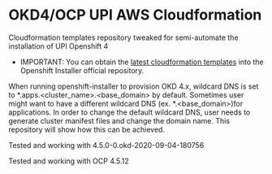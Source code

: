 # OKD4/OCP UPI AWS Cloudformation

Cloudformation templates repository tweaked for semi-automate the installation of UPI Openshift 4

* IMPORTANT: You can obtain the [latest cloudformation templates](https://github.com/openshift/installer/tree/master/upi/aws/cloudformation) into the Openshift Installer official repository.

When running openshift-installer to provision OKD 4.x, wildcard DNS is set to *.apps.<cluster_name>.<base_domain> by default. Sometimes user might want to have a different wildcard DNS (ex. *.<base_domain>)for applications. In order to change the default wildcard DNS, user needs to generate cluster manifest files and change the domain name. This repository will show how this can be achieved. 

Tested and working with 4.5.0-0.okd-2020-09-04-180756

Tested and working with OCP 4.5.12

